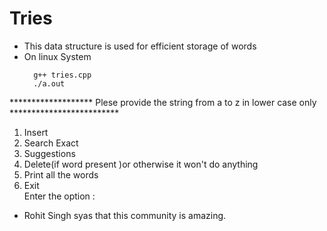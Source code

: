 # Tries

* This data structure is used for efficient storage of words  
* On linux System  
  ```
	g++ tries.cpp
 	./a.out
  ```
******************* Plese provide the string from a to z in lower case only *************************


1. Insert
2. Search Exact
3. Suggestions
4. Delete(if word present )or otherwise it won't do anything
5. Print all the words
6. Exit  
Enter the option :
- Rohit Singh syas that this community is amazing. 
